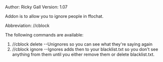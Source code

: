 Author: Ricky Gall
Version: 1.07

Addon is to allow you to ignore people in ffochat.

Abbreviation: //cblock

The following commands are available:

1. //cblock delete <name>
	--Unignores <name> so you can see what they're saying again
2. //cblock ignore <name>
	--Ignores <name> adds then to your blacklist.txt so you don't see anything from them until you either remove them or delete blacklist.txt.